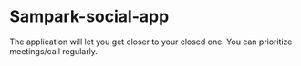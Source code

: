 # Sampark-social-app
The application will let you get closer to your closed one. You can prioritize meetings/call regularly.
